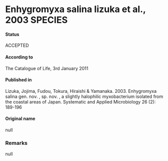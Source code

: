 Enhygromyxa salina Iizuka et al., 2003 SPECIES
=======

#### Status
ACCEPTED

#### According to
The Catalogue of Life, 3rd January 2011

#### Published in
Lizuka, Jojima, Fudou, Tokura, Hiraishi & Yamanaka. 2003. Enhygromyxa salina gen. nov. , sp. nov. , a slightly halophilic myxobacterium isolated from the coastal areas of Japan. Systematic and Applied Microbiology 26 (2): 189-196

#### Original name
null

### Remarks
null
